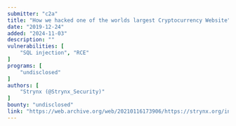 ```yaml
---
submitter: "c2a"
title: "How we hacked one of the worlds largest Cryptocurrency Website"
date: "2019-12-24"
added: "2024-11-03"
description: ""
vulnerabilities: [
    "SQL injection", "RCE"
]
programs: [
    "undisclosed"
]
authors: [
    "Strynx (@Strynx_Security)"
]
bounty: "undisclosed"
link: "https://web.archive.org/web/20210116173906/https://strynx.org/insecure-crypto-code-execution/"
---
```




